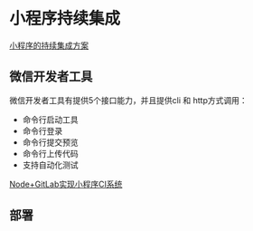# 小程序持续集成

[小程序的持续集成方案](http://www.yiyongtong.com/archives/view-7050-1.html)


## 微信开发者工具

微信开发者工具有提供5个接口能力，并且提供cli 和 http方式调用：

* 命令行启动工具
* 命令行登录
* 命令行提交预览
* 命令行上传代码
* 支持自动化测试


[Node+GitLab实现小程序CI系统](https://www.cnblogs.com/Smiled/p/10681625.html)

## 部署

